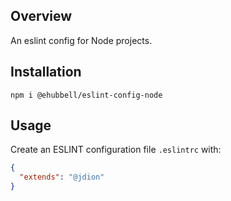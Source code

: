 ## Overview
An eslint config for Node projects.

## Installation
```
npm i @ehubbell/eslint-config-node
```

## Usage
Create an ESLINT configuration file `.eslintrc` with:
```json
{
  "extends": "@jdion"
}
```